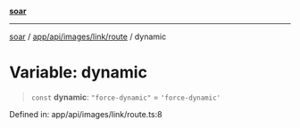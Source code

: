 [**soar**](../../../../../../README.md)

***

[soar](../../../../../../modules.md) / [app/api/images/link/route](../README.md) / dynamic

# Variable: dynamic

> `const` **dynamic**: `"force-dynamic"` = `'force-dynamic'`

Defined in: app/api/images/link/route.ts:8
